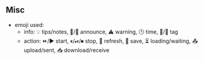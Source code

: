 ## Misc
- emoji used:
  - info: 💡 tips/notes, 📣/💬 announce, ⚠️ warning, 🕒 time, 🔖/📌 tag
  - action: ⏩/▶️ start, ⏸/⏯/⏹ stop, 🔄 refresh, 💾 save, ⏳ loading/waiting, 📤 upload/sent, 📥 download/receive